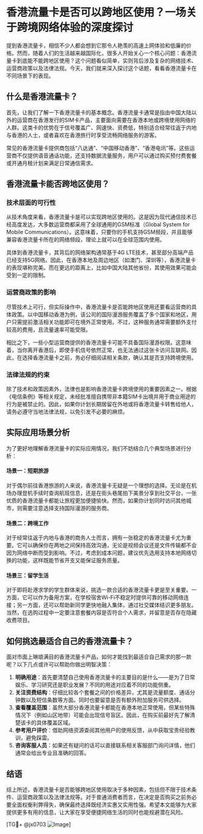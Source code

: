 # 香港流量卡是否可以跨地区使用？一场关于跨境网络体验的深度探讨

提到香港流量卡，相信不少人都会想到它那令人艳羡的高速上网体验和低廉的价格。然而，随着人们的生活越来越国际化，很多人开始关心一个核心问题：香港流量卡到底能不能跨地区使用？这个问题看似简单，实则背后涉及复杂的网络技术、运营商政策以及法律法规。今天，我们就来深入探讨这个话题，看看香港流量卡在不同场景下的表现。

## 什么是香港流量卡？

首先，让我们了解一下香港流量卡的基本概念。香港流量卡通常是指由中国大陆以外的运营商在香港发行的SIM卡产品，主要面向需要在香港本地或跨境使用网络的人群。这类卡的优势在于信号覆盖广、网速快、资费低，特别适合经常往返于内地与香港的人士，或者喜欢在香港旅行时享受流畅网络服务的游客。

常见的香港流量卡提供商包括“八达通”、“中国移动香港”、“香港电讯”等。这些运营商不仅提供语音通话功能，还支持数据流量服务，用户可以通过购买预付费套餐或开通月租计划来满足日常通信需求。

## 香港流量卡能否跨地区使用？

### 技术层面的可行性

从技术角度来看，香港流量卡是可以实现跨地区使用的。这是因为现代通信技术已经高度发达，大多数运营商都采用了全球通用的GSM标准（Global System for Mobile Communications）。这意味着，只要你的手机支持GSM频段，并且能够兼容香港流量卡所在的网络频段，理论上就可以在全球范围内使用。

具体到香港流量卡，其背后的网络架构通常基于4G LTE技术，甚至部分高端产品已经支持5G网络。因此，在香港本地及周边地区（如澳门、深圳等），香港流量卡的表现堪称完美。而在更远的距离上，比如中国大陆其他省份，其使用效果可能会受到一定的限制。

### 运营商政策的影响

尽管技术上可行，但实际操作中，香港流量卡是否能跨地区使用还要看运营商的具体政策。以中国移动香港为例，该公司的国际漫游服务覆盖了多个国家和地区，用户只需提前激活相关功能即可在境外正常使用。不过，这种服务通常需要额外支付较高的费用，且流量速率可能受限。

相比之下，一些小型运营商提供的香港流量卡可能不具备国际漫游权限。这意味着，当你离开香港后，即使手机信号依然正常，也无法通过这张卡访问互联网。因此，在选择香港流量卡之前，务必仔细阅读相关条款，确认其是否支持跨境使用。

### 法律法规的约束

除了技术和政策因素外，法律也是影响香港流量卡跨境使用的重要因素之一。根据《电信条例》等相关规定，未经批准擅自携带非本籍SIM卡出境并用于商业用途的行为是被禁止的。因此，如果你计划长期居留在外地或将香港流量卡转售给他人，请务必遵守当地法律法规，以免引发不必要的麻烦。

## 实际应用场景分析

为了更好地理解香港流量卡的实际应用情况，我们不妨结合几个典型场景进行分析：

#### 场景一：短期旅游

对于偶尔前往香港旅游的人来说，香港流量卡无疑是一个理想的选择。无论是在机场办理登机手续时查询航班信息，还是在街头巷尾拍下美景分享到社交平台，一张优质的香港流量卡都能让旅程更加便捷愉快。然而，如果你计划同时访问其他城市，则需要注意选择支持国际漫游的服务商。

#### 场景二：跨境工作

对于经常往返于内地与香港的商务人士而言，拥有一张稳定的香港流量卡尤为重要。它可以确保你在两地之间保持高效沟通，无论是视频会议还是文件传输都不会因为网络中断而受到影响。不过，考虑到成本问题，建议优先选用支持本地网络切换的功能，这样既能节省开支又能保证服务质量。

#### 场景三：留学生活

对于即将赴港求学的学生群体来说，挑选一款合适的香港流量卡更是至关重要。一方面，它可以作为备用方案，在学校宿舍Wi-Fi不稳定时提供可靠的移动网络连接；另一方面，还可以帮助新同学更快地融入集体，通过社交媒体结识更多朋友。当然，在选购过程中一定要注意套餐内容是否符合个人需求，并留意是否存在隐藏收费项目。

## 如何挑选最适合自己的香港流量卡？

面对市面上琳琅满目的香港流量卡产品，如何才能找到最适合自己需求的那一款呢？以下几点或许可以帮助你做出明智决策：

1. **明确用途**：首先要清楚自己使用香港流量卡的主要目的是什么——是为了日常娱乐、学习研究还是职业发展？不同的用途对应着不同的功能侧重。
2. **关注资费结构**：仔细比较各个套餐之间的价格差异，尤其是流量额度、通话分钟数以及短信条数等方面。同时也要留意是否有额外附加服务可供选择。
3. **查看覆盖范围**：虽然大部分香港流量卡都能在香港本地正常使用，但某些特殊情况下（例如山区地带）可能会出现信号盲区。因此，在购买前最好先了解清楚该卡的具体覆盖区域。
4. **参考用户评价**：借助网络资源查阅其他用户的使用反馈，从中获取宝贵经验教训，避免踩雷。
5. **咨询客服人员**：如果还有疑问的话可以直接联系相关客服部门询问详情，他们通常会给出专业且准确的回答。

## 结语

综上所述，香港流量卡是否能够跨地区使用取决于多种因素，包括但不限于技术条件、运营商政策以及法律法规等。对于普通消费者而言，在决定是否购买之前务必要全面权衡利弊得失，确保最终选择既经济实惠又实用性强。希望本文能够为大家提供更多有用的信息，让大家在享受便捷网络生活的同时也能规避潜在风险。

[TG💪+ @jx0703 ![Image](https://github.com/user-attachments/assets/dbca1d08-cadb-493c-b0ec-ad6f7a83f270)]